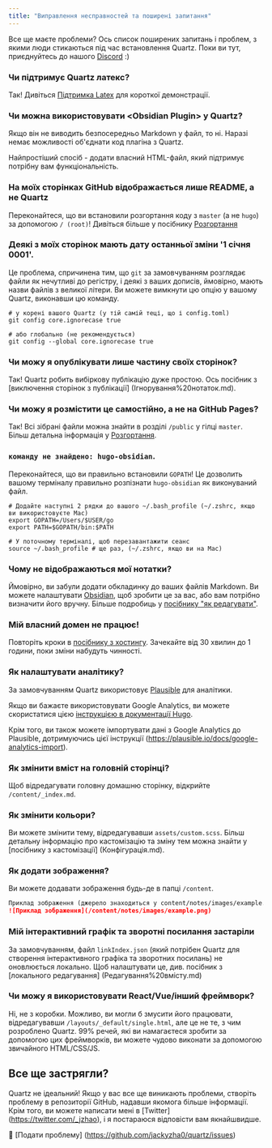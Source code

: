 ```yaml
---
title: "Виправлення несправностей та поширені запитання"
---
```


Все ще маєте проблеми? Ось список поширених запитань і проблем, з якими люди стикаються під час встановлення Quartz.
Поки ви тут, приєднуйтесь до нашого [Discord](https://discord.gg/cRFFHYye7t) :)

### Чи підтримує Quartz латекс?
Так! Дивіться [Підтримка Latex](Підтримка%20Latex.md) для короткої демонстрації.

### Чи можна використовувати \<Obsidian Plugin\> у Quartz?
Якщо він не виводить безпосередньо Markdown у файл, то ні. Наразі немає можливості об'єднати код плагіна з Quartz.

Найпростіший спосіб - додати власний HTML-файл, який підтримує потрібну вам функціональність.

### На моїх сторінках GitHub відображається лише README, а не Quartz
Переконайтеся, що ви встановили розгортання коду з `master` (а не `hugo`) за допомогою `/ (root)`! Дивіться більше у посібнику [Розгортання](Розгортання.md)

### Деякі з моїх сторінок мають дату останньої зміни '1 січня 0001'.
Це проблема, спричинена тим, що `git` за замовчуванням розглядає файли як нечутливі до регістру, і деякі з ваших дописів, ймовірно, мають назви файлів з великої літери. Ви можете вимкнути цю опцію у вашому Quartz, виконавши цю команду.

```hell
# у корені вашого Quartz (у тій самій теці, що і config.toml)
git config core.ignorecase true

# або глобально (не рекомендується)
git config --global core.ignorecase true
```

### Чи можу я опублікувати лише частину своїх сторінок?
Так! Quartz робить вибіркову публікацію дуже простою. Ось посібник з [виключення сторінок з публікації] (Ігнорування%20нотаток.md).

### Чи можу я розмістити це самостійно, а не на GitHub Pages?
Так! Всі зібрані файли можна знайти в розділі `/public` у гілці `master`. Більш детальна інформація у [Розгортання](Розгортання.md).

### `команду не знайдено: hugo-obsidian`.
Переконайтеся, що ви правильно встановили `GOPATH`! Це дозволить вашому терміналу правильно розпізнати `hugo-obsidian` як виконуваний файл.

```hell
# Додайте наступні 2 рядки до вашого ~/.bash_profile (~/.zshrc, якщо ви використовуєте Mac)
export GOPATH=/Users/$USER/go
export PATH=$GOPATH/bin:$PATH

# У поточному терміналі, щоб перезавантажити сеанс
source ~/.bash_profile # ще раз, (~/.zshrc, якщо ви на Mac)
```

### Чому не відображаються мої нотатки?
Ймовірно, ви забули додати обкладинку до ваших файлів Markdown. Ви можете налаштувати [Obsidian](Інтеграція%20з%20Obsidian.md), щоб зробити це за вас, або вам потрібно визначити його вручну. Більше подробиць у [посібнику "як редагувати"](Редагування%20вмісту.md).

### Мій власний домен не працює!
Повторіть кроки в [посібнику з хостингу](Розгортання.md). Зачекайте від 30 хвилин до 1 години, поки зміни набудуть чинності.

### Як налаштувати аналітику?
За замовчуванням Quartz використовує [Plausible](https://plausible.io/) для аналітики.

Якщо ви бажаєте використовувати Google Analytics, ви можете скористатися цією [інструкцією в документації Hugo](https://gohugo.io/templates/internal/#google-analytics).

Крім того, ви також можете імпортувати дані з Google Analytics до Plausible, дотримуючись цієї інструкції (https://plausible.io/docs/google-analytics-import).


### Як змінити вміст на головній сторінці?
Щоб відредагувати головну домашню сторінку, відкрийте `/content/_index.md`.

### Як змінити кольори?
Ви можете змінити тему, відредагувавши `assets/custom.scss`. Більш детальну інформацію про кастомізацію та зміну тем можна знайти у [посібнику з кастомізації] (Конфігурація.md).

### Як додати зображення?
Ви можете додавати зображення будь-де в папці `/content`.

```markdown
Приклад зображення (джерело знаходиться у content/notes/images/example.png)
![Приклад зображення](/content/notes/images/example.png)
```

### Мій інтерактивний графік та зворотні посилання застаріли
За замовчуванням, файл `linkIndex.json` (який потрібен Quartz для створення інтерактивного графіка та зворотних посилань) не оновлюється локально. Щоб налаштувати це, див. посібник з [локального редагування] (Редагування%20вмісту.md)

### Чи можу я використовувати React/Vue/інший фреймворк?
Ні, не з коробки. Можливо, ви могли б змусити його працювати, відредагувавши `/layouts/_default/single.html`, але це не те, з чим розроблено Quartz. 99% речей, які ви намагаєтеся зробити за допомогою цих фреймворків, ви можете чудово виконати за допомогою звичайного HTML/CSS/JS.

## Все ще застрягли?
Quartz не ідеальний! Якщо у вас все ще виникають проблеми, створіть проблему в репозиторії GitHub, надавши якомога більше інформації. Крім того, ви можете написати мені в [Twitter] (https://twitter.com/_jzhao), і я постараюся відповісти вам якнайшвидше.

🐛 [Подати проблему] (https://github.com/jackyzha0/quartz/issues)